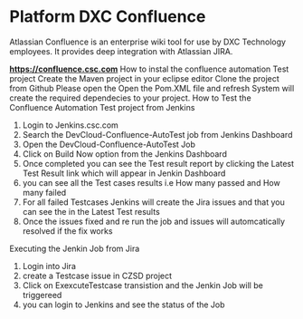 # Platform DXC Confluence

Atlassian Confluence is an enterprise wiki tool for use by DXC Technology employees. It provides deep integration with Atlassian JIRA.

**https://confluence.csc.com**
How to instal the confluence automation Test project
  Create the Maven project in your eclipse editor
  Clone the project from Github 
  Please open the Open the Pom.XML file and refresh
  System will create the required dependecies to your project.
How to Test the Confluence Automation Test project
from Jenkins
  1. Login to Jenkins.csc.com
  2. Search the  DevCloud-Confluence-AutoTest job from Jenkins Dashboard
  3. Open the DevCloud-Confluence-AutoTest Job
  4. Click on Build Now option from the Jenkins Dashboard
  5. Once completed you can see the Test result report by clicking the Latest Test Result link which will appear in Jenkin Dashboard
  6. you can see all the Test cases results i.e How many passed and How many failed
  7. For all failed Testcases Jenkins will create the Jira issues and that you can see the in the Latest Test results
  8. Once the issues fixed and re run the job and issues will automcatically resolved if the fix works
  
  Executing the Jenkin Job from Jira
  1. Login into Jira
  2. create a Testcase issue in CZSD project
  3. Click on ExexcuteTestcase transistion and the Jenkin Job will be triggereed
  4. you can login to Jenkins and see the status of the Job


